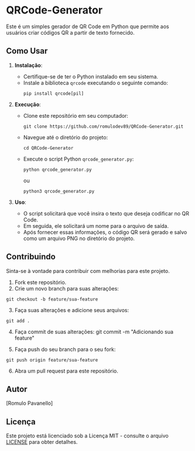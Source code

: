 # QRCode-Generator

Este é um simples gerador de QR Code em Python que permite aos usuários criar códigos QR a partir de texto fornecido.

## Como Usar

1. **Instalação**:
   - Certifique-se de ter o Python instalado em seu sistema.
   - Instale a biblioteca `qrcode` executando o seguinte comando:
     ```
     pip install qrcode[pil]
     ```

2. **Execução**:
   - Clone este repositório em seu computador:
     ```
     git clone https://github.com/romulodev89/QRCode-Generator.git
     ```
   - Navegue até o diretório do projeto:
     ```
     cd QRCode-Generator
     ```
   - Execute o script Python `qrcode_generator.py`:
     ```
     python qrcode_generator.py
     ```
     ou
     ```
     python3 qrcode_generator.py
     ```

3. **Uso**:
   - O script solicitará que você insira o texto que deseja codificar no QR Code.
   - Em seguida, ele solicitará um nome para o arquivo de saída.
   - Após fornecer essas informações, o código QR será gerado e salvo como um arquivo PNG no diretório do projeto.

## Contribuindo

Sinta-se à vontade para contribuir com melhorias para este projeto.

1. Fork este repositório.
2. Crie um novo branch para suas alterações:
```
git checkout -b feature/sua-feature
```

3. Faça suas alterações e adicione seus arquivos:
```
git add .
```

4. Faça commit de suas alterações:
git commit -m "Adicionando sua feature"

5. Faça push do seu branch para o seu fork:
```
git push origin feature/sua-feature
```

6. Abra um pull request para este repositório.

## Autor

[Romulo Pavanello]

## Licença

Este projeto está licenciado sob a Licença MIT - consulte o arquivo [LICENSE](LICENSE) para obter detalhes.
